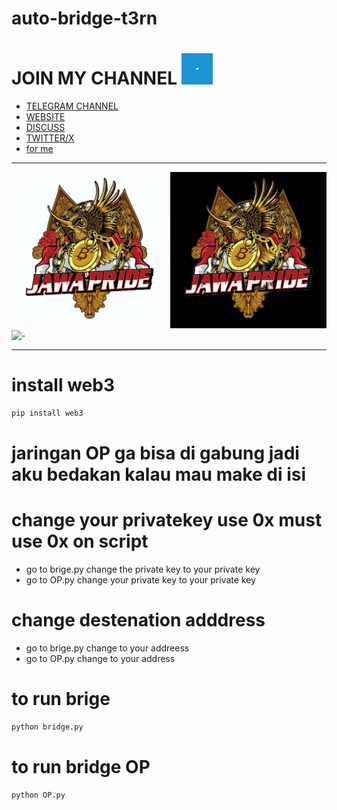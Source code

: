 # auto-bridge-t3rn

# JOIN MY CHANNEL <img src="https://github.com/Wawanahayy/Autonomys-Network-/blob/main/telegram.gif" alt="JOIN MY CHANNEL" width="50" height="50">
- [TELEGRAM CHANNEL](https://t.me/AirdropJP_JawaPride)
- [WEBSITE](https://linktr.ee/Jawa_Pride_ID)
- [DISCUSS](https://t.me/AirdropJPdiskusi)
- [TWITTER/X](https://x.com/JAWAPRIDE_ID)
- [for me](https://t.me/timplexzz)
- - - - - - - - -
<img src="https://github.com/Wawanahayy/Autonomys-Network-/blob/main/photo.jpg" alt="-" width="250" height="250"> <img src="https://github.com/Wawanahayy/Autonomys-Network-/blob/main/photo1.jpg" alt="-" width="250" height="250"> <img src="https://github.com/Wawanahayy/Autonomys-Network-/blob/main/2in1.gif" alt="-" width="250" height="250">
- - - - - - - - -



# install web3
```bash
pip install web3
```

# jaringan OP ga bisa di gabung jadi aku bedakan kalau mau make di isi

# change your privatekey use 0x must use 0x on script
- go to brige.py change the private key to your private key
- go to OP.py change your private key to your private key

# change destenation adddress
- go to brige.py change to your addreess 
- go to OP.py change to your address

# to run brige
```bash
python bridge.py
```

# to run bridge OP 
```bash
python OP.py
```
